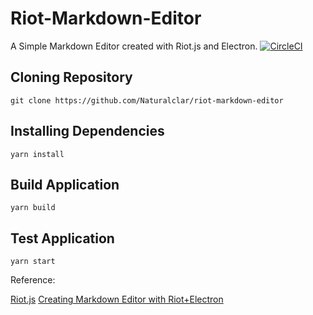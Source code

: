 # Riot-Markdown-Editor

A Simple Markdown Editor created with Riot.js and Electron.
[![CircleCI](https://circleci.com/gh/Naturalclar/riot-markdown-editor.svg?style=shield)](https://circleci.com/gh/Naturalclar/riot-markdown-editor)

## Cloning Repository

`git clone https://github.com/Naturalclar/riot-markdown-editor`

## Installing Dependencies

`yarn install`

## Build Application

`yarn build`

## Test Application

`yarn start`

Reference:

[Riot.js](http://riotjs.com/)
[Creating Markdown Editor with Riot+Electron](https://qiita.com/supple/items/2cc58ee5c9bc11832596)

